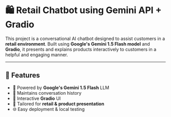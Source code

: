 # 🛍️ Retail Chatbot using Gemini API + Gradio

This project is a conversational AI chatbot designed to assist customers in a **retail environment**. Built using **Google's Gemini 1.5 Flash model** and **Gradio**, it presents and explains products interactively to customers in a helpful and engaging manner.

---

## 🚀 Features

- 🧠 Powered by **Google's Gemini 1.5 Flash** LLM
- 🔁 Maintains conversation history
- 💬 Interactive **Gradio** UI
- 🛒 Tailored for **retail & product presentation**
- 🌐 Easy deployment & local testing




